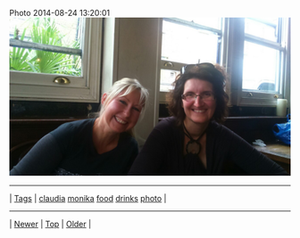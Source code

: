 <!--
title: Photo 2014-08-24 13
date: 2020-06-28T15:02:25.117Z
tags: claudia, monika, food, drinks, photo
-->












Photo 2014-08-24 13:20:01
![](95636419257-0.jpg)

<!--BOTTOM-POST-NAVIGATION-->
---

| [Tags](tags.md) | [claudia](tag-claudia.md) [monika](tag-monika.md) [food](tag-food.md) [drinks](tag-drinks.md) [photo](tag-photo.md) |

---

| [Newer](95636247487.md) | [Top](index.md) | [Older](95654403197.md) |
